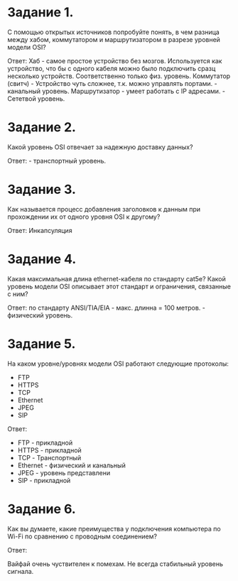 # Задание 1.
С помощью открытых источников попробуйте понять, в чем разница между хабом, коммутатором и маршрутизатором в разрезе уровней модели OSI?

Ответ: 
Хаб  - самое простое устройство без мозгов. Используется как устройство, что бы с одного кабеля можно было подключить сразц несколько устройств. Соответственно только физ. уровень. 
Коммутатор (свитч) - Устройство чуть сложнее, т.к. можно управлять портами. - канальный уровень. 
Маршрутизатор - умеет работать с IP адресами. - Сететвой уровень. 

# Задание 2.
Какой уровень OSI отвечает за надежную доставку данных?

Ответ: - транспортный уровень. 

# Задание 3.
Как называется процесс добавления заголовков к данным при прохождении их от одного уровня OSI к другому?

Ответ: Инкапсуляция

# Задание 4. 
Какая максимальная длина ethernet-кабеля по стандарту cat5e? Какой уровень модели OSI описывает этот стандарт и ограничения, связанные с ним?

Ответ: по стандарту ANSI/TIA/EIA - макс. длинна = 100 метров. - физический уровень. 

# Задание 5.
На каком уровне/уровнях модели OSI работают следующие протоколы:

* FTP
* HTTPS
* TCP
* Ethernet
* JPEG
* SIP
 
Ответ: 
* FTP - прикладной
* HTTPS - прикладной
* TCP - Транспортный 
* Ethernet -  физический и канальный
* JPEG - уровень представлени
* SIP - прикладной

# Задание 6.
Как вы думаете, какие преимущества у подключения компьютера по Wi-Fi по сравнению с проводным соединением? 

Ответ: 

Вайфай очень чуствителен к помехам. Не всегда стабильный уровень сигнала.
